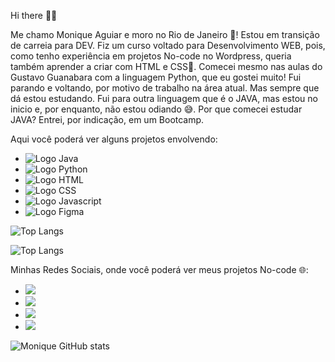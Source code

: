 Hi there 👩‍💻

Me chamo Monique Aguiar e moro no Rio de Janeiro 🥵! Estou em transição de carreia para DEV. Fiz um curso voltado para Desenvolvimento WEB, pois, como tenho experiência em projetos No-code no Wordpress, queria também aprender a criar com HTML e CSS💜. Comecei mesmo nas aulas do Gustavo Guanabara com a linguagem Python, que eu gostei muito! Fui parando e voltando, por motivo de trabalho na área atual. Mas sempre que dá estou estudando. Fui para outra linguagem que é o JAVA, mas estou no inicio e, por enquanto, não estou odiando 😅. Por que comecei estudar JAVA? Entrei, por indicação, em um Bootcamp. 

Aqui você poderá ver alguns projetos envolvendo:


- <img src="https://img.shields.io/badge/Java-ED8B00?style=for-the-badge&logo=openjdk&logoColor=white" alt="Logo Java" />
- <img src="https://img.shields.io/badge/Python-3776AB?style=for-the-badge&logo=python&logoColor=white" alt="Logo Python" />
- <img src="https://img.shields.io/badge/HTML5-E34F26?style=for-the-badge&logo=html5&logoColor=white" alt="Logo HTML" />
- <img src="https://img.shields.io/badge/CSS3-1572B6?style=for-the-badge&logo=css3&logoColor=white" alt="Logo CSS"/>
- <img src="https://img.shields.io/badge/JavaScript-F7DF1E?style=for-the-badge&logo=javascript&logoColor=black" alt="Logo Javascript"/>
- <img src="https://img.shields.io/badge/Figma-F24E1E?style=for-the-badge&logo=figma&logoColor=white" alt="Logo Figma" />



![Top Langs](https://github-readme-stats.vercel.app/api/top-langs/?username=monikeag&layout=compact)

![Top Langs](https://github-readme-stats.vercel.app/api/top-langs/?username={username}&theme=blue-green)


Minhas Redes Sociais, onde você poderá ver meus projetos No-code 🌐:


- <a href="https://www.linkedin.com/in/moniqueadsgn/" target="_blank"><img src="https://img.shields.io/badge/LinkedIn-0077B5?style=for-the-badge&logo=linkedin&logoColor=white"/></a>
- <a href="https://www.instagram.com/m.aguiarweb/" target="_blank"><img src="https://img.shields.io/badge/Instagram-E4405F?style=for-the-badge&logo=instagram&logoColor=white" /></a>
- <a href="https://www.behance.net/guiamarke" target="_blank"><img src="https://img.shields.io/badge/-Behance-blue?style=for-the-badge&logo=behance&logoColor=white"/></a>
- <a href="https://api.whatsapp.com/send/?phone=5521970204081&text&type=phone_number&app_absent=0" target="_blank"><img src="https://img.shields.io/badge/WhatsApp-25D366?style=for-the-badge&logo=whatsapp&logoColor=white"/></a>



![Monique GitHub stats](https://github-readme-stats.vercel.app/api?username=monikeag&show_icons=true&theme=radical)




